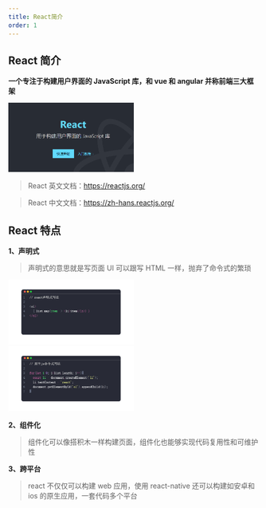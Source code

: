 ```yaml
---
title: React简介
order: 1
---
```


## React 简介

**一个专注于构建用户界面的 JavaScript 库，和 vue 和 angular 并称前端三大框架**

<div>
	<img src="../../public/images/react_jj.png" width="50%" />
</div>

> React 英文文档：https://reactjs.org/

> React 中文文档：https://zh-hans.reactjs.org/

## React 特点

**1、声明式**

> 声明式的意思就是写页面 UI 可以跟写 HTML 一样，抛弃了命令式的繁琐

<div>
	<img src='../../public/images/react_1.png' width='50%'/>
	<img src='../../public/images/react_2.png' width='50%'/>
</div>

**2、组件化**

> 组件化可以像搭积木一样构建页面，组件化也能够实现代码复用性和可维护性

**3、跨平台**

> react 不仅仅可以构建 web 应用，使用 react-native 还可以构建如安卓和 ios 的原生应用，一套代码多个平台
